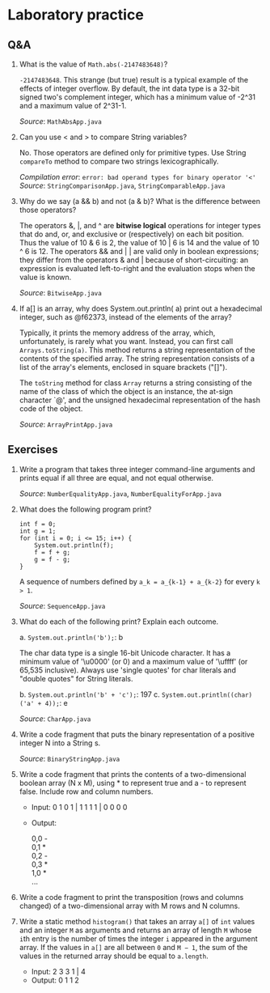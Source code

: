 # Laboratory practice

## Q&A

1. What is the value of `Math.abs(-2147483648)`?

	`-2147483648`. This strange (but true) result is a typical example of the effects of integer overflow. By default, the int data type is a 32-bit signed two's complement integer, which has a minimum value of -2^31 and a maximum value of 2^31-1.
	
	*Source*: `MathAbsApp.java`

2. Can you use < and > to compare String variables?


	No. Those operators are defined only for primitive types. Use String `compareTo` method to compare two strings lexicographically.

	*Compilation error*: `error: bad operand types for binary operator '<'`
	*Source*: `StringComparisonApp.java`, `StringComparableApp.java`


3. Why do we say (a && b) and not (a & b)? What is the difference between those operators?

	The operators &, |, and ^ are **bitwise logical** operations for integer types that do and, or, and exclusive or (respectively) on each bit position. Thus the value of 10 & 6 is 2, the value of 10 | 6 is 14 and the value of 10 ^ 6 is 12. The operators && and | | are valid only in boolean expressions; they differ from the operators & and | because of short-circuiting: an expression is evaluated left-to-right and the evaluation stops when the value is known.

	*Source*: `BitwiseApp.java`	


4. If a[] is an array, why does System.out.println( a) print out a hexadecimal integer, such as @f62373, instead of the elements of the array?

	Typically, it prints the memory address of the array, which, unfortunately, is rarely what you want. Instead, you can first call `Arrays.toString(a)`. This method returns a string representation of the contents of the specified array. The string representation consists of a list of the array's elements, enclosed in square brackets ("[]").
	
	The `toString` method for class `Array` returns a string consisting of the name of the class of which the object is an instance, the at-sign character `@', and the unsigned hexadecimal representation of the hash code of the object.

	*Source*: `ArrayPrintApp.java`	
	


## Exercises

1. Write a program that takes three integer command-line arguments and prints equal if all three are equal, and not equal otherwise.

	*Source*: `NumberEqualityApp.java`, `NumberEqualityForApp.java`

2. What does the following program print?

	```
	int f = 0;
	int g = 1; 
	for (int i = 0; i <= 15; i++) {
		System.out.println(f); 
		f = f + g;
		g = f - g;
	}
	```

	A sequence of numbers defined by `a_k = a_{k-1} + a_{k-2}` for every `k > 1`.

	*Source*: `SequenceApp.java`

3. What do each of the following print? Explain each outcome.
	
	a. `System.out.println('b');`: b
	
	The char data type is a single 16-bit Unicode character. It has a minimum value of '\u0000' (or 0) and a maximum value of '\uffff' (or 65,535 inclusive).  Always use 'single quotes' for char literals and "double quotes" for String literals. 
	
	b. `System.out.println('b' + 'c');`: 197
	c. `System.out.println((char) ('a' + 4));`: e
	
	*Source*: `CharApp.java`

4. Write a code fragment that puts the binary representation of a positive integer N into a String s.

	*Source*: `BinaryStringApp.java`	

5. Write a code fragment that prints the contents of a two-dimensional boolean array (N x M), using * to represent true and a - to represent false. Include row and column numbers.

	* Input: 0 1 0 1 | 1 1 1 1 | 0 0 0 0
	* Output:
	
		0,0 -  
		0,1 *  
		0,2 -  
		0,3 *  
		1,0 *  
		...
		
6. 	Write a code fragment to print the transposition (rows and columns changed) of a two-dimensional array with M rows and N columns.

7. 	Write a static method `histogram()` that takes an array `a[]` of `int` values and an integer `M` as arguments and returns an array of length `M` whose `i`th entry is the number of times the integer `i` appeared in the argument array. If the values in `a[]` are all between `0` and `M − 1`, the sum of the values in the returned array should be equal to `a.length`.


	* Input: 2 3 3 1 | 4
	* Output: 0 1 1 2
